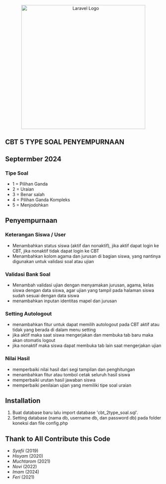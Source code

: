 <p align="center">
    <img src="https://mysch.id/cms_web/upload/picture/aplikasi-ujian-online-berbasis-web.jpg" 
        width="400" alt="Laravel Logo">
</p>

## CBT 5 TYPE SOAL PENYEMPURNAAN
## Septermber 2024
### Tipe Soal
- 1 = Pilihan Ganda
- 2 = Uraian
- 3 = Benar salah
- 4 = Pilihan Ganda Kompleks
- 5 = Menjodohkan

## Penyempurnaan
### Keterangan Siswa / User
- Menambahkan status siswa (aktif dan nonaktif), jika aktif dapat login ke CBT, jika nonaktif tidak dapat login ke CBT
- Menambahkan kolom agama dan jurusan di bagian siswa, yang nantinya digunakan untuk validasi soal atau ujian

### Validasi Bank Soal
- Menambah validasi ujian dengan menyamakan jurusan, agama, kelas siswa dengan data siswa, agar ujian yang tampil pada halaman siswa sudah sesuai dengan data siswa
- menambahkan inputan identitas mapel dan jurusan

### Setting Autologout
- menambahkan fitur untuk dapat memilih autologout pada CBT aktif atau tidak yang berada di dalam menu setting
- jika aktif maka saat siswa mengerjakan dan membuka tab baru maka akan otomatis logout
- jika nonaktif maka siswa dapat membuka tab lain saat mengerjakan ujian

### Nilai Hasil
- memperbaiki nilai hasil dari segi tampilan dan penghitungan
- menambahkan fitur atau tombol cetak seluruh hasil siswa
- memperbaiki urutan hasil jawaban siswa
- memperbaiki penilaian ujian yang memiliki tipe soal uraian

## Installation
1. Buat database baru lalu import database 'cbt_2type_soal.sql'.
2. Setting database (nama db, username db, dan password db) pada folder koneksi dan file config.php

## Thank to All Contribute this Code
- *Syafii* (2019)
- *Hisyam* (2020)
- *Muchtarom* (2021)
- *Novi* (2022)
- *Imam* (2024)
- *Feri* (2021)
